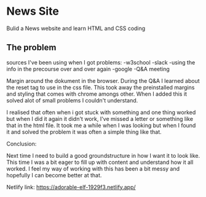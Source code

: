 # News Site

Bulid a News website and learn HTML and CSS coding

## The problem

sources I've been using when I got problems:
-w3school
-slack
-using the info in the precourse over and over again
-google
-Q&A meeting



Margin around the dokument in the browser.
During the Q&A I learned about the reset tag to use in the css file. This took away the preinstalled margins and styling that comes with chrome amongs other. When I added this it solved alot of small problems I couldn't understand. 



I realised that often when i got stuck with something and one thing worked but when I did it again it didn't work, I've missed a letter or something like that in the html file. It took me a while when I was looking but when I found it and solved the problem it was often a simple thing like that.


Conclusion:

Next time I need to build a good groundstructure in how I want it to look like. This time I was a bit eager to fill up with content and understand how it all worked. I feel my way of working with this has been a bit messy and hopefully I can become better at that.
 
Netlify link:
https://adorable-elf-1929f3.netlify.app/
